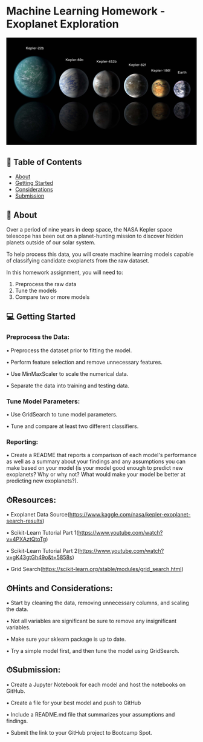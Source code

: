 # Machine Learning Homework - Exoplanet Exploration

![Bar Chart](https://github.com/parastoorazavi/machine-learning-challenge/blob/main/image/exoplanets.jpg)

## 📝 Table of Contents

- [About](#about)
- [Getting Started](#getting_started)
- [Considerations](#considerations)
- [Submission](#submission)

## 🧐 About <a name = "about"></a>
Over a period of nine years in deep space, the NASA Kepler space telescope has been out on a planet-hunting mission to discover hidden planets outside of our solar system.

To help process this data, you will create machine learning models capable of classifying candidate exoplanets from the raw dataset.


In this homework assignment, you will need to:

1. Preprocess the raw data
2. Tune the models
3. Compare two or more models


## 💻 Getting Started <a name = "getting_started"></a>

### Preprocess the Data: <br>

•	Preprocess the dataset prior to fitting the model.

•	Perform feature selection and remove unnecessary features.

•	Use MinMaxScaler to scale the numerical data.

•	Separate the data into training and testing data.

### Tune Model Parameters: <br>

•	Use GridSearch to tune model parameters.

•	Tune and compare at least two different classifiers.

### Reporting: <br>


•	Create a README that reports a comparison of each model's performance as well as a summary about your findings and any assumptions you can make based on your model (is your model good enough to predict new exoplanets? Why or why not? What would make your model be better at predicting new exoplanets?).


## ⏱Resources: <a name = "considerations"></a>

•	Exoplanet Data Source(https://www.kaggle.com/nasa/kepler-exoplanet-search-results)

•	Scikit-Learn Tutorial Part 1(https://www.youtube.com/watch?v=4PXAztQtoTg)

•	Scikit-Learn Tutorial Part 2(https://www.youtube.com/watch?v=gK43gtGh49o&t=5858s)

•	Grid Search(https://scikit-learn.org/stable/modules/grid_search.html)


## ⏱Hints and Considerations: <a name = "submission"></a>

•	Start by cleaning the data, removing unnecessary columns, and scaling the data.

•	Not all variables are significant be sure to remove any insignificant variables.

•	Make sure your sklearn package is up to date.

•	Try a simple model first, and then tune the model using GridSearch.

## ⏱Submission: <a name = "submission"></a>

•	Create a Jupyter Notebook for each model and host the notebooks on GitHub.

•	Create a file for your best model and push to GitHub

•	Include a README.md file that summarizes your assumptions and findings.

•	Submit the link to your GitHub project to Bootcamp Spot.
